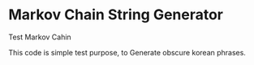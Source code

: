 # Markov Chain String Generator

Test Markov Cahin

This code is simple test purpose, to Generate obscure korean phrases.
